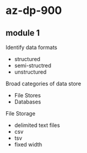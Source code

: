 # az-dp-900

## module 1
Identify data formats
+ structured 
+ semi-structred
+ unstructured

Broad categories of data store
+ File Stores
+ Databases

File Storage
+ delimited text files 
 + csv
 + tsv 
 + fixed width
